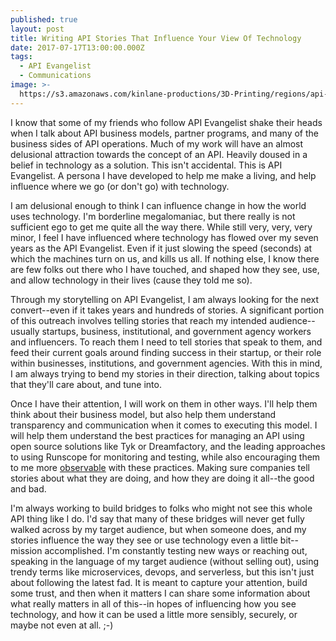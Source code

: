 ```yaml
---
published: true
layout: post
title: Writing API Stories That Influence Your View Of Technology
date: 2017-07-17T13:00:00.000Z
tags:
  - API Evangelist
  - Communications
image: >-
  https://s3.amazonaws.com/kinlane-productions/3D-Printing/regions/api-regions-global-map-from-google.png
---
```

I know that some of my friends who follow API Evangelist shake their heads when I talk about API business models, partner programs, and many of the business sides of API operations. Much of my work will have an almost delusional attraction towards the concept of an API. Heavily doused in a belief in technology as a solution. This isn't accidental. This is API Evangelist. A persona I have developed to help me make a living, and help influence where we go (or don't go) with technology. 

I am delusional enough to think I can influence change in how the world uses technology. I'm borderline megalomaniac, but there really is not sufficient ego to get me quite all the way there. While still very, very, very minor, I feel I have influenced where technology has flowed over my seven years as the API Evangelist. Even if it just slowing the speed (seconds) at which the machines turn on us, and kills us all. If nothing else, I know there are few folks out there who I have touched, and shaped how they see, use, and allow technology in their lives (cause they told me so).

Through my storytelling on API Evangelist, I am always looking for the next convert--even if it takes years and hundreds of stories. A significant portion of this outreach involves telling stories that reach my intended audience--usually startups, business, institutional, and government agency workers and influencers. To reach them I need to tell stories that speak to them, and feed their current goals around finding success in their startup, or their role within businesses, institutions, and government agencies. With this in mind, I am always trying to bend my stories in their direction, talking about topics that they'll care about, and tune into.

Once I have their attention, I will work on them in other ways. I'll help them think about their business model, but also help them understand transparency and communication when it comes to executing this model. I will help them understand the best practices for managing an API using open source solutions like Tyk or Dreamfactory, and the leading approaches to using Runscope for monitoring and testing, while also encouraging them to me more [observable](https://apievangelist.com/2016/10/25/thinking-about-an-api-observability-stack/) with these practices. Making sure companies tell stories about what they are doing, and how they are doing it all--the good and bad.

I'm always working to build bridges to folks who might not see this whole API thing like I do. I'd  say that many of these bridges will never get fully walked across by my target audience, but when someone does, and my stories influence the way they see or use technology even a little bit--mission accomplished. I'm constantly testing new ways or reaching out, speaking in the language of my target audience (without selling out), using trendy terms like microservices, devops, and serverless, but this isn't just about following the latest fad. It is meant to capture your attention, build some trust, and then when it matters I can share some information about what really matters in all of this--in hopes of influencing how you see technology, and how it can be used a little more sensibly, securely, or maybe not even at all. ;-)
